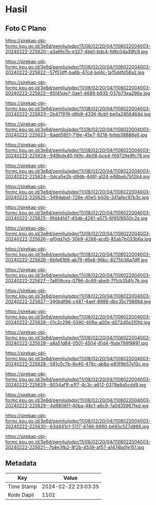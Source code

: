 # Hasil

## Foto C Plano

https://sirekap-obj-formc.kpu.go.id/3e6d/pemilu/pdpr/11/08/02/20/04/1108022004003-20240222-225620--a3a6fe7b-e327-4bb1-bdc4-fd8c04a39fc8.jpg

https://sirekap-obj-formc.kpu.go.id/3e6d/pemilu/pdpr/11/08/02/20/04/1108022004003-20240222-225622--57f51dff-ba6b-47cd-bd4c-1a15ddfd56a2.jpg

https://sirekap-obj-formc.kpu.go.id/3e6d/pemilu/pdpr/11/08/02/20/04/1108022004003-20240222-225622--65f45de7-0ae1-4689-b935-037b73ea296e.jpg

https://sirekap-obj-formc.kpu.go.id/3e6d/pemilu/pdpr/11/08/02/20/04/1108022004003-20240222-225623--2b471919-d6b9-4336-8cbf-be0a2856464d.jpg

https://sirekap-obj-formc.kpu.go.id/3e6d/pemilu/pdpr/11/08/02/20/04/1108022004003-20240222-225623--8add5951-719e-45e7-9218-fefeb38886e6.jpg

https://sirekap-obj-formc.kpu.go.id/3e6d/pemilu/pdpr/11/08/02/20/04/1108022004003-20240222-225624--949bde40-f49c-4b08-bce4-f69729e9fc78.jpg

https://sirekap-obj-formc.kpu.go.id/3e6d/pemilu/pdpr/11/08/02/20/04/1108022004003-20240222-225624--0dca5e2b-d9db-446f-a124-e88beb7b12b4.jpg

https://sirekap-obj-formc.kpu.go.id/3e6d/pemilu/pdpr/11/08/02/20/04/1108022004003-20240222-225625--349daba1-726e-40e5-b50b-341afec97b3c.jpg

https://sirekap-obj-formc.kpu.go.id/3e6d/pemilu/pdpr/11/08/02/20/04/1108022004003-20240222-225625--9fd44fd7-40db-4281-a575-6f65f8550c2e.jpg

https://sirekap-obj-formc.kpu.go.id/3e6d/pemilu/pdpr/11/08/02/20/04/1108022004003-20240222-225626--af0dd7e5-30b9-4266-acd5-85ab7b033b6a.jpg

https://sirekap-obj-formc.kpu.go.id/3e6d/pemilu/pdpr/11/08/02/20/04/1108022004003-20240222-225626--6bfe6188-ab79-46e8-96bc-8275b36a7dff.jpg

https://sirekap-obj-formc.kpu.go.id/3e6d/pemilu/pdpr/11/08/02/20/04/1108022004003-20240222-225627--7a859cea-0796-4c69-abe8-7f1cb354fc7b.jpg

https://sirekap-obj-formc.kpu.go.id/3e6d/pemilu/pdpr/11/08/02/20/04/1108022004003-20240222-225627--340bdf96-c487-4aef-8988-dbc35c79866d.jpg

https://sirekap-obj-formc.kpu.go.id/3e6d/pemilu/pdpr/11/08/02/20/04/1108022004003-20240222-225628--01c2c296-0390-409a-a00e-d272d0a310fd.jpg

https://sirekap-obj-formc.kpu.go.id/3e6d/pemilu/pdpr/11/08/02/20/04/1108022004003-20240222-225628--a8a51d84-0501-4504-81d4-fbde799f8891.jpg

https://sirekap-obj-formc.kpu.go.id/3e6d/pemilu/pdpr/11/08/02/20/04/1108022004003-20240222-225628--581c0c7b-8e40-478c-ab8a-e83f9b57e10c.jpg

https://sirekap-obj-formc.kpu.go.id/3e6d/pemilu/pdpr/11/08/02/20/04/1108022004003-20240222-225629--8034af1f-e1f7-4c3c-a612-0378e8a5cdd9.jpg

https://sirekap-obj-formc.kpu.go.id/3e6d/pemilu/pdpr/11/08/02/20/04/1108022004003-20240222-225629--4d6806f1-40ba-48c1-a6c9-7a0d35967fed.jpg

https://sirekap-obj-formc.kpu.go.id/3e6d/pemilu/pdpr/11/08/02/20/04/1108022004003-20240222-225630--63d441c1-5117-4746-8990-be95c527d866.jpg

https://sirekap-obj-formc.kpu.go.id/3e6d/pemilu/pdpr/11/08/02/20/04/1108022004003-20240222-225621--7b8e3fb2-8f2b-4539-af57-a1474bd1e151.jpg


## Metadata

| Key        | Value               |
| ---------- | ------------------- |
| Time Stamp | 2024-02-22 23:03:35 |
| Kode Dapil | 1102                |



